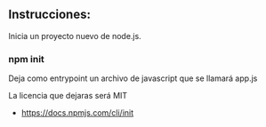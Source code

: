 ## Instrucciones:

Inicia un proyecto nuevo de node.js.

### npm init

Deja como entrypoint un archivo de javascript que se llamará app.js

La licencia que dejaras será MIT

  * https://docs.npmjs.com/cli/init 


